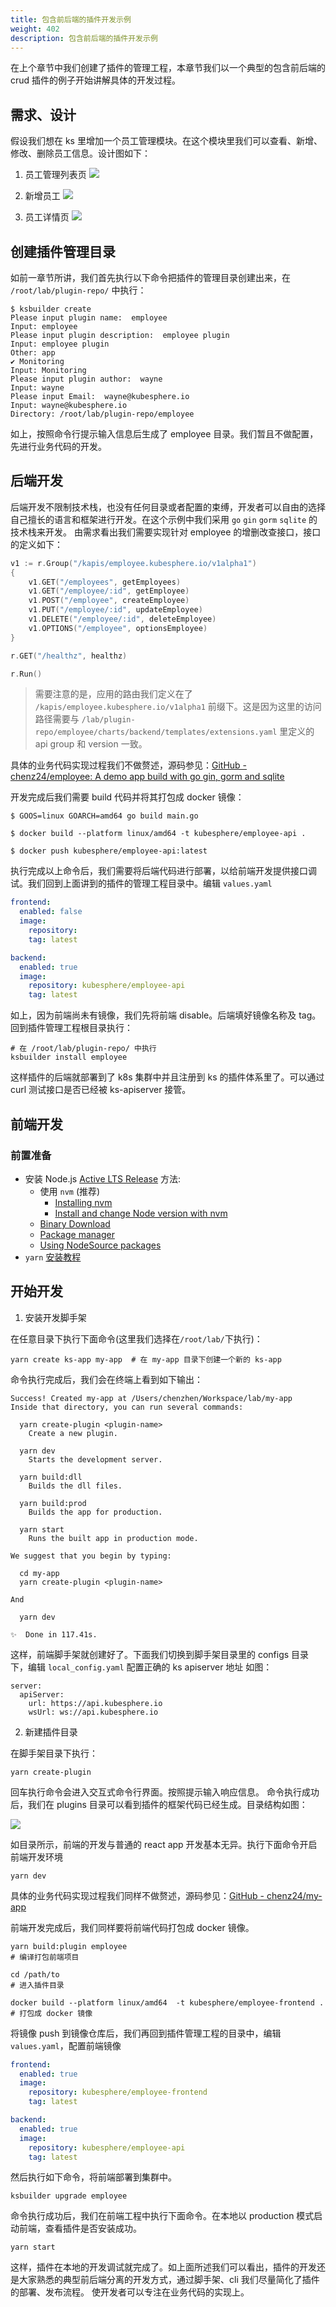 ```yaml
---
title: 包含前后端的插件开发示例
weight: 402
description: 包含前后端的插件开发示例
---
```


在上个章节中我们创建了插件的管理工程，本章节我们以一个典型的包含前后端的 crud 插件的例子开始讲解具体的开发过程。

## 需求、设计
假设我们想在 ks 里增加一个员工管理模块。在这个模块里我们可以查看、新增、修改、删除员工信息。设计图如下：

1. 员工管理列表页
   ![](/images/pluggable-arch/794091EB-6190-4FF7-9533-3FE81EC4877A.png)

2. 新增员工
   ![](/images/pluggable-arch/6667BBCE-0400-4562-BCB1-EC12A2D0BEB7.png)

3. 员工详情页
   ![](/images/pluggable-arch/995810AD-639C-4F33-8B8E-9D347225DAB9.png)

## 创建插件管理目录

如前一章节所讲，我们首先执行以下命令把插件的管理目录创建出来，在 `/root/lab/plugin-repo/` 中执行：

```shell
$ ksbuilder create
Please input plugin name:  employee
Input: employee
Please input plugin description:  employee plugin
Input: employee plugin
Other: app
✔ Monitoring
Input: Monitoring
Please input plugin author:  wayne
Input: wayne
Please input Email:  wayne@kubesphere.io
Input: wayne@kubesphere.io
Directory: /root/lab/plugin-repo/employee
```

如上，按照命令行提示输入信息后生成了 employee 目录。我们暂且不做配置，先进行业务代码的开发。

## 后端开发

后端开发不限制技术栈，也没有任何目录或者配置的束缚，开发者可以自由的选择自己擅长的语言和框架进行开发。在这个示例中我们采用 `go`  `gin`   `gorm`  `sqlite`  的技术栈来开发。
由需求看出我们需要实现针对 employee 的增删改查接口，接口的定义如下：

```go
v1 := r.Group("/kapis/employee.kubesphere.io/v1alpha1")
{
	v1.GET("/employees", getEmployees)
	v1.GET("/employee/:id", getEmployee)
	v1.POST("/employee", createEmployee)
	v1.PUT("/employee/:id", updateEmployee)
	v1.DELETE("/employee/:id", deleteEmployee)
	v1.OPTIONS("/employee", optionsEmployee)
}

r.GET("/healthz", healthz)

r.Run()

```

>需要注意的是，应用的路由我们定义在了 `/kapis/employee.kubesphere.io/v1alpha1` 前缀下。这是因为这里的访问路径需要与
`/lab/plugin-repo/employee/charts/backend/templates/extensions.yaml` 里定义的 api group 和 version 一致。

具体的业务代码实现过程我们不做赘述，源码参见：[GitHub - chenz24/employee: A demo app build with go gin, gorm and sqlite](https://github.com/chenz24/employee)

开发完成后我们需要 build 代码并将其打包成 docker 镜像：
```shell
$ GOOS=linux GOARCH=amd64 go build main.go

$ docker build --platform linux/amd64 -t kubesphere/employee-api .

$ docker push kubesphere/employee-api:latest
```

执行完成以上命令后，我们需要将后端代码进行部署，以给前端开发提供接口调试。我们回到上面讲到的插件的管理工程目录中。编辑 `values.yaml`

```yaml
frontend:
  enabled: false
  image:
    repository:
    tag: latest

backend:
  enabled: true
  image:
    repository: kubesphere/employee-api
    tag: latest
```

如上，因为前端尚未有镜像，我们先将前端 disable。后端填好镜像名称及 tag。 回到插件管理工程根目录执行：

```shell
# 在 /root/lab/plugin-repo/ 中执行
ksbuilder install employee
```

这样插件的后端就部署到了 k8s 集群中并且注册到 ks 的插件体系里了。可以通过 curl 测试接口是否已经被 ks-apiserver 接管。

## 前端开发

### 前置准备

- 安装 Node.js [Active LTS Release](https://nodejs.org/en/about/releases/)
  方法:
   - 使用 `nvm` (推荐)
      - [Installing nvm](https://github.com/nvm-sh/nvm#install--update-script)
      - [Install and change Node version with nvm](https://nodejs.org/en/download/package-manager/#nvm)
   - [Binary Download](https://nodejs.org/en/download/)
   - [Package manager](https://nodejs.org/en/download/package-manager/)
   - [Using NodeSource packages](https://github.com/nodesource/distributions/blob/master/README.md)
- `yarn` [安装教程](https://classic.yarnpkg.com/en/docs/install)

## 开始开发

1. 安装开发脚手架

在任意目录下执行下面命令(这里我们选择在`/root/lab/`下执行)：

```shell
yarn create ks-app my-app  # 在 my-app 目录下创建一个新的 ks-app
```
命令执行完成后，我们会在终端上看到如下输出：
```shell
Success! Created my-app at /Users/chenzhen/Workspace/lab/my-app
Inside that directory, you can run several commands:

  yarn create-plugin <plugin-name>
    Create a new plugin.

  yarn dev
    Starts the development server.

  yarn build:dll
    Builds the dll files.

  yarn build:prod
    Builds the app for production.

  yarn start
    Runs the built app in production mode.

We suggest that you begin by typing:

  cd my-app
  yarn create-plugin <plugin-name>

And

  yarn dev

✨  Done in 117.41s.
```
这样，前端脚手架就创建好了。下面我们切换到脚手架目录里的 configs 目录下，编辑 `local_config.yaml` 配置正确的 ks apiserver 地址
如图：
```shell
server:
  apiServer:
    url: https://api.kubesphere.io
    wsUrl: ws://api.kubesphere.io
```

2. 新建插件目录

在脚手架目录下执行：

```shell
yarn create-plugin
```
回车执行命令会进入交互式命令行界面。按照提示输入响应信息。
命令执行成功后，我们在 plugins 目录可以看到插件的框架代码已经生成。目录结构如图：

![](/images/pluggable-arch/plugin-directory.png)

如目录所示，前端的开发与普通的 react app 开发基本无异。执行下面命令开启前端开发环境

```
yarn dev 
```

具体的业务代码实现过程我们同样不做赘述，源码参见：[GitHub - chenz24/my-app](https://github.com/chenz24/my-app)

前端开发完成后，我们同样要将前端代码打包成 docker 镜像。

```
yarn build:plugin employee                                              # 编译打包前端项目

cd /path/to                                                             # 进入插件目录

docker build --platform linux/amd64  -t kubesphere/employee-frontend .   # 打包成 docker 镜像
```

将镜像 push 到镜像仓库后，我们再回到插件管理工程的目录中，编辑 `values.yaml`，配置前端镜像

```yaml
frontend:
  enabled: true
  image:
    repository: kubesphere/employee-frontend
    tag: latest

backend:
  enabled: true
  image:
    repository: kubesphere/employee-api
    tag: latest
```

然后执行如下命令，将前端部署到集群中。

```
ksbuilder upgrade employee
```

命令执行成功后，我们在前端工程中执行下面命令。在本地以 production 模式启动前端，查看插件是否安装成功。

```
yarn start
```

这样，插件在本地的开发调试就完成了。如上面所述我们可以看出，插件的开发还是大家熟悉的典型前后端分离的开发方式，通过脚手架、cli 我们尽量简化了插件的部署、发布流程。
使开发者可以专注在业务代码的实现上。
